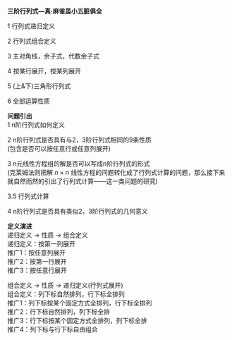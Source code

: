 **三阶行列式—真·麻雀虽小五脏俱全**    
    
1 行列式递归定义    
    
2 行列式组合定义    
    
3 主对角线，余子式，代数余子式    
    
4 按某行展开，按某列展开    
    
5 (上&下)三角形行列式    
    
6 全部运算性质    
    
**问题引出**    
1 n阶行列式如何定义    
    
2 n阶行列式是否具有与2，3阶行列式相同的9条性质    
(包含是否可以按任意行或任意列展开)    
    
3 n元线性方程组的解是否可以写成n阶行列式的形式    
(克莱姆法则把解 $n\times n$ 线性方程的问题转化成了行列式计算的问题，那么接下来就自然而然的引出了行列式计算——这一类问题的研究)    
    
3.5 行列式计算    
    
4 n阶行列式是否具有类似2，3阶行列式的几何意义    
    
**定义演进**    
递归定义 $\longrightarrow$ 性质 $\longrightarrow$ 组合定义    
递归定义：按第一列展开    
推广1：按任意列展开    
推广2：按第一行展开    
推广3：按任意行展开    
    
组合定义 $\longrightarrow$ 性质 $\longrightarrow$ 递归定义(行列式展开)    
组合定义：列下标自然排列，行下标全排列    
推广1：列下标按某个固定方式全排列，行下标全排列    
推广2：行下标自然排列，列下标全排    
推广3：行下标按某个固定方式全排列，列下标全排    
推广4：列下标与行下标自由组合    
